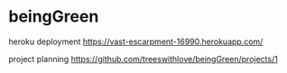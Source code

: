 # beingGreen
heroku deployment
https://vast-escarpment-16990.herokuapp.com/

project planning
https://github.com/treeswithlove/beingGreen/projects/1